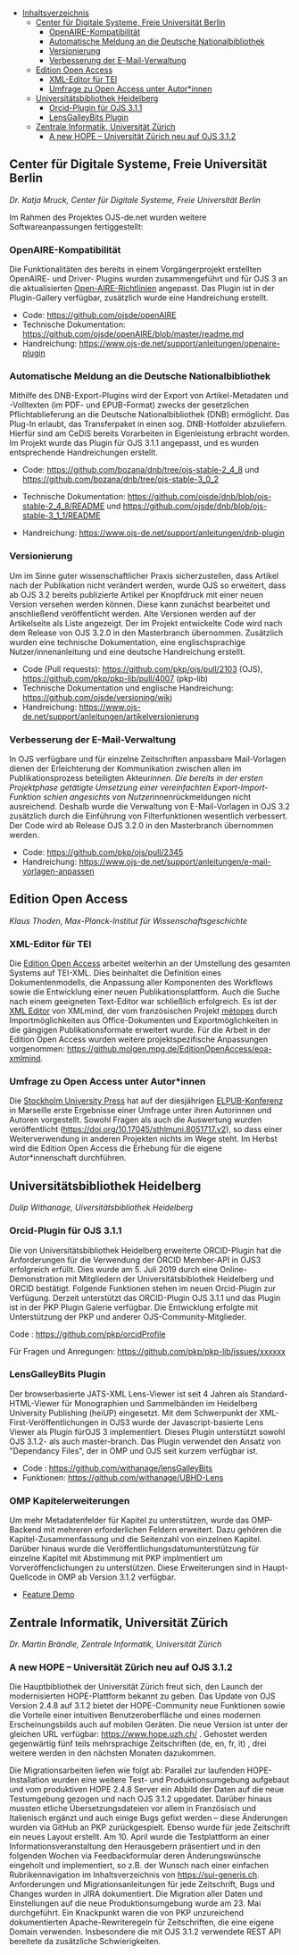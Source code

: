 
- [Inhaltsverzeichnis](#inhaltsverzeichnis)
  * [Center für Digitale Systeme, Freie Universität Berlin](#center-für-digitale-systeme-freie-universität-berlin)
    + [OpenAIRE-Kompatibilität](#openaire-kompatibilität)
    + [Automatische Meldung an die Deutsche Nationalbibliothek](#automatische-meldung-an-die-deutsche-nationalbibliothek)
    + [Versionierung](#versionierung)
    + [Verbesserung der E-Mail-Verwaltung](#verbesserung-der-e-mail-verwaltung)
  * [Edition Open Access](#edition-open-access)
    + [XML-Editor für TEI](#xml-editor-fur-tei)
    + [Umfrage zu Open Access unter Autor*innen](#umfrage-zu-open-access-unter-autorinnen)
  * [Universitätsbibliothek Heidelberg](#universitatsbibliothek-heidelberg)
    + [Orcid-Plugin für OJS 3.1.1](#orcid-plugin-fur-ojs-311)
    + [LensGalleyBits Plugin](#lensgalleybits-plugin)
  * [Zentrale Informatik, Universität Zürich](#zentrale-informatik-universität-zürich)
    + [A new HOPE – Universität Zürich neu auf OJS 3.1.2](#a-new-hope--universität-zürich-neu-auf-ojs-312)

## Center für Digitale Systeme, Freie Universität Berlin
 *Dr. Katja Mruck, Center für Digitale Systeme, Freie Universität Berlin*

Im Rahmen des Projektes OJS-de.net wurden weitere Softwareanpassungen fertiggestellt:

### OpenAIRE-Kompatibilität
Die Funktionalitäten des bereits in einem Vorgängerprojekt erstellten OpenAIRE- und Driver- Plugins wurden zusammengeführt und für OJS 3 an die aktualisierten [Open-AIRE-Richtlinien](https://guidelines.openaire.eu/en/latest/data/index.html) angepasst. Das Plugin ist in der Plugin-Gallery verfügbar, zusätzlich wurde eine Handreichung erstellt.

* Code: https://github.com/ojsde/openAIRE   
* Technische Dokumentation: https://github.com/ojsde/openAIRE/blob/master/readme.md 
* Handreichung: https://www.ojs-de.net/support/anleitungen/openaire-plugin

### Automatische Meldung an die Deutsche Nationalbibliothek

Mithilfe des DNB-Export-Plugins wird der Export von Artikel-Metadaten und -Volltexten (im PDF- und EPUB-Format) zwecks der gesetzlichen Pflichtablieferung an die Deutsche Nationalbibliothek (DNB) ermöglicht. Das Plug-In erlaubt, das Transferpaket in einen sog. DNB-Hotfolder abzuliefern. Hierfür sind am CeDiS bereits Vorarbeiten in Eigenleistung erbracht worden. Im Projekt wurde das Plugin für OJS 3.1.1 angepasst, und es wurden entsprechende Handreichungen erstellt.

* Code: https://github.com/bozana/dnb/tree/ojs-stable-2_4_8 und https://github.com/bozana/dnb/tree/ojs-stable-3_0_2 
* Technische Dokumentation: https://github.com/ojsde/dnb/blob/ojs-stable-2_4_8/README und https://github.com/ojsde/dnb/blob/ojs-stable-3_1_1/README 

* Handreichung: https://www.ojs-de.net/support/anleitungen/dnb-plugin

### Versionierung
 

Um im Sinne guter wissenschaftlicher Praxis sicherzustellen, dass Artikel nach der Publi­kation nicht verändert werden, wurde OJS so erweitert, dass ab OJS 3.2 bereits publizierte Artikel per Knopfdruck mit einer neuen Version versehen werden können. Diese kann zunächst bearbeitet und anschließend veröffentlicht werden. Alte Versionen werden auf der Artikelseite als Liste angezeigt. Der im Projekt entwickelte Code wird nach dem Release von OJS 3.2.0 in den Masterbranch übernommen. Zusätzlich wurden eine technische Dokumentation, eine englischsprachige Nutzer/innenanleitung und eine deutsche Handreichung erstellt.
* Code (Pull requests): https://github.com/pkp/ojs/pull/2103 (OJS), https://github.com/pkp/pkp-lib/pull/4007 (pkp-lib)
* Technische Dokumentation und englische Handreichung: https://github.com/ojsde/versioning/wiki
* Handreichung: https://www.ojs-de.net/support/anleitungen/artikelversionierung

### Verbesserung der E-Mail-Verwaltung 

In OJS verfügbare und für einzelne Zeitschriften anpassbare
Mail-Vorlagen dienen der Erleichterung der Kommunikation zwischen allen
im Publikationsprozess beteiligten Akteur*innen. Die bereits in der
ersten Projektphase getätigte Umsetzung einer vereinfachten
Export-Import-Funktion schien angesichts von Nutzer*innenrückmeldungen
nicht ausreichend. Deshalb wurde die Verwaltung von E-Mail-Vorlagen in
OJS 3.2 zusätzlich durch die Einführung von Filterfunktionen wesentlich
verbessert. Der Code wird ab Release OJS 3.2.0 in den Masterbranch
übernommen werden.
* Code: https://github.com/pkp/ojs/pull/2345
* Handreichung: https://www.ojs-de.net/support/anleitungen/e-mail-vorlagen-anpassen




## Edition Open Access

*Klaus Thoden, Max-Planck-Institut für Wissenschaftsgeschichte*

### XML-Editor für TEI
Die [Edition Open Access](http://edition-open-access.de/) arbeitet
weiterhin an der Umstellung des gesamten Systems auf TEI-XML. Dies
beinhaltet die Definition eines Dokumentenmodells, die Anpassung aller
Komponenten des Workflows sowie die Entwicklung einer neuen
Publikationsplattform. Auch die Suche nach einem geeigneten
Text-Editor war schließlich erfolgreich. Es ist der [XML
Editor](https://www.xmlmind.com/xmleditor/) von XMLmind, der vom
französischen Projekt [métopes](http://www.numedif.fr/metopes.html)
durch Importmöglichkeiten aus Office-Dokumenten und
Exportmöglichkeiten in die gängigen Publikationsformate erweitert
wurde. Für die Arbeit in der Edition Open Access wurden weitere
projektspezifische Anpassungen vorgenommen:
https://github.molgen.mpg.de/EditionOpenAccess/eoa-xmlmind.

### Umfrage zu Open Access unter Autor*innen
Die [Stockholm University Press](http://stockholmuniversitypress.se/)
hat auf der diesjährigen
[ELPUB-Konferenz](http://elpub2019.hypotheses.org/) in Marseille erste
Ergebnisse einer Umfrage unter ihren Autorinnen und Autoren
vorgestellt. Sowohl Fragen als auch die Auswertung wurden
veröffentlicht (https://doi.org/10.17045/sthlmuni.8051717.v2), so dass
einer Weiterverwendung in anderen Projekten nichts im Wege steht. Im
Herbst wird die Edition Open Access die Erhebung für die eigene
Autor*innenschaft durchführen.


## Universitätsbibliothek Heidelberg


*Dulip Withanage, Uiversitätsbibliothek Heidelberg*

### Orcid-Plugin für OJS 3.1.1

Die von Universitätsbibliothek Heidelberg erweiterte ORCID-Plugin hat die Anforderungen für die Verwendung der ORCID Member-API in OJS3 erfolgreich erfüllt.  Dies wurde am 5. Juli 2019 durch eine Online-Demonstration mit Mitgliedern der Universitätsbiblothek Heidelberg und  ORCID bestätigt. Folgende Funktionen stehen im neuen Orcid-Plugin zur Verfügung.  Derzeit unterstützt das ORCID-Plugin  OJS  3.1.1 und das Plugin ist in der PKP Plugin Galerie verfügbar. Die Entwicklung erfolgte mit Unterstützung der PKP und anderer OJS-Community-Mitglieder.

Code : https://github.com/pkp/orcidProfile

Für Fragen und Anregungen: https://github.com/pkp/pkp-lib/issues/xxxxxx

### LensGalleyBits Plugin

Der browserbasierte JATS-XML Lens-Viewer ist seit 4 Jahren als
Standard-HTML-Viewer für Monographien und Sammelbänden im Heidelberg
University Publishing (heiUP) eingesetzt. Mit dem Schwerpunkt der
XML-First-Veröffentlichungen in OJS3 wurde der Javascript-basierte Lens
Viewer als Plugin fürOJS 3 implementiert. Dieses Plugin unterstützt
sowohl OJS 3.1.2- als auch master-branch. Das Plugin verwendet den
Ansatz von "Dependancy Files", der in OMP und OJS seit kurzem verfügbar
ist.

* Code : https://github.com/withanage/lensGalleyBits
* Funktionen: https://github.com/withanage/UBHD-Lens

### OMP Kapitelerweiterungen
Um mehr Metadatenfelder für Kapitel zu unterstützen, wurde das
OMP-Backend mit mehreren erforderlichen Feldern erweitert. Dazu gehören
die Kapitel-Zusammenfassung und die Seitenzahl von einzelnen Kapitel.
Darüber hinaus wurde die Veröffentlichungsdatumunterstützung für
einzelne Kapitel mit Abstimmung mit PKP implmentiert um
Vorveröffenclichungen zu unterstützen. Diese Erweiterungen sind in
Haupt-Quellcode  in OMP ab Version 3.1.2 verfügbar.

* [Feature Demo](https://user-images.githubusercontent.com/1921992/60190876-ab86c100-9833-11e9-9e5d-c048fe0f6417.gif)
## Zentrale Informatik, Universität Zürich

*Dr. Martin Brändle, Zentrale Informatik, Universität Zürich*

### A new HOPE – Universität Zürich neu auf OJS 3.1.2

Die Hauptbibliothek der Universität Zürich freut sich, den Launch der modernisierten HOPE-Plattform bekannt zu geben. Das Update von OJS Version 2.4.8 auf 3.1.2 bietet der HOPE-Community neue Funktionen sowie die Vorteile einer intuitiven Benutzeroberfläche und eines modernen Erscheinungsbilds auch auf mobilen Geräten. Die neue Version ist unter der gleichen URL verfügbar: https://www.hope.uzh.ch/ . Gehostet werden gegenwärtig fünf teils mehrsprachige Zeitschriften (de, en, fr, it) , drei weitere werden in den nächsten Monaten dazukommen.

Die Migrationsarbeiten liefen wie folgt ab: Parallel zur laufenden HOPE-Installation wurden eine weitere Test- und Produktionsumgebung aufgebaut und vom produktiven HOPE 2.4.8 Server ein Abbild der Daten auf die neue Testumgebung gezogen und nach OJS 3.1.2 upgedatet. Darüber hinaus mussten etliche Übersetzungsdateien vor allem in Französisch und Italienisch ergänzt und auch einige Bugs gefixt werden – diese Änderungen wurden via GitHub an PKP zurückgespielt. Ebenso wurde für jede Zeitschrift ein neues Layout erstellt. Am 10. April wurde die Testplattform an einer Informationsveranstaltung den Herausgebern präsentiert und in den folgenden Wochen via Feedbackformular deren Änderungswünsche eingeholt und implementiert, so z.B. der Wunsch nach einer einfachen Rubrikennavigation im Inhaltsverzeichnis von https://sui-generis.ch. Anforderungen und Migrationsanleitungen für jede Zeitschrift, Bugs und Changes wurden in JIRA dokumentiert. Die Migration aller Daten und Einstellungen auf die neue Produktionsumgebung wurde am 23. Mai durchgeführt. Ein Knackpunkt waren die von PKP unzureichend dokumentierten Apache-Rewriteregeln für Zeitschriften, die eine eigene Domain verwenden. Insbesondere die mit OJS 3.1.2 verwendete REST API bereitete da zusätzliche Schwierigkeiten.


